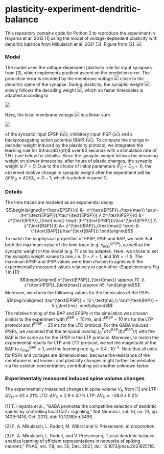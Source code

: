 # plasticity-experiment-dendritic-balance
This repository contains code for Python 3 to reproduce the experiment in Hayama et al. 2013 [1] using the model of voltage-dependent plasticity with dendritic balance from Mikulasch et al. 2021 [3]. Figure from [2].
![](https://pad.gwdg.de/uploads/c4ea241992182d482dec04a57.png)

### Model
The model uses the voltage-dependent plasticity rule for input synapses from [3], which implements gradient ascent on the prediction error. The prediction error is encoded by the membrane voltage <img src="https://render.githubusercontent.com/render/math?math=u(t)"> close to the dendritic spine of the synapse. During plasticity, the synaptic weight <img src="https://render.githubusercontent.com/render/math?math=F"> slowly follows the decoding weight <img src="https://render.githubusercontent.com/render/math?math=D">, which on faster timescales is adapted according to

<img src="https://render.githubusercontent.com/render/math?math=\frac{dD}{dt} = \eta_D z^{\text{BAP}}(t)\frac{u(t)}{F}."> 

Here, the local membrane voltage <img src="https://render.githubusercontent.com/render/math?math=u(t)"> is a linear sum

<img src="https://render.githubusercontent.com/render/math?math= F x^{\text{EPSP}}(t) + W z^{\text{IPSP}}(t) - D F z^{\text{BAP}}(t))"/>

of the synaptic input EPSP (<img src="https://render.githubusercontent.com/render/math?math=F x^{\text{EPSP}}"/>), inhibitory input IPSP (<img src="https://render.githubusercontent.com/render/math?math=W z^{\text{IPSP}}">) and a backpropagating action potential (BAP) (<img src="https://render.githubusercontent.com/render/math?math=DFz^{\text{BAP}}">). To compute the change in decoder weight induced by the plasticity protocol, we integrated the learning rule for $\frac{dD}{dt}$ over 80 seconds with a stimulation rate of 1 Hz (see below for details).
Since the synaptic weight follows the decoding weight on slower timescales, after hours of plastic changes, the synaptic weight is $F=D$. Due to the choice of initial parameters ($F_0 = D_0 = 1$), the observed relative change in synaptic weight after the experiment will be $\Delta F/F_0 = \Delta D/D_0 = D-1$, which is plotted in panel C.

### Details
The time traces are modeled as an exponential decay $$\begin{aligned}x^{\text{EPSP}}(t) &= x^{\text{EPSP}}_{\text{max}} \exp(-(t-t^{\text{EPSP}})/\tau^{\text{EPSP}}),\\
z^{\text{IPSP}}(t) &= z^{\text{IPSP}}_{\text{max}} \exp(-(t-t^{\text{IPSP}})/\tau^{\text{IPSP}}),\\ z^{\text{BAP}}(t) &= z^{\text{BAP}}_{\text{max}} \exp(-(t-t^{\text{BAP}})/\tau^{\text{BAP}}).\end{aligned}$$ To match the biophysical properties of EPSP, IPSP and BAP, we note that both the maximum value of the time trace (e.g. $x^{\text{EPSP}}_{\text{max}}$), as well as the synaptic weight in the model (e.g. $F$) can be adapted. Here, we chose to set the synaptic weight values to one, i.e. $D=F=1$, and $W = -1 $. The maximum EPSP and IPSP values were then chosen to agree with the experimentally measured values relatively to each other (Supplementary Fig 1 in [1]):
$$\begin{aligned}
x^{\text{EPSP}}_{\text{max}} \approx 70 ,\\
z^{\text{IPSP}}_{\text{max}} \approx 45.
\end{aligned}$$ Moreover, we chose the following values for the timescales of the PSPs
$$\begin{aligned}
\tau^{\text{EPSP}} = 10 \,\text{ms},\\
\tau^{\text{BAP}} = 5 \,\text{ms}.
\end{aligned}$$ The relative timing of the BAP and EPSPs in the simulation was chosen similar to the experiment with $t^{\text{BAP}} = 10\,\text{ms}$, and $t^{\text{EPSP}} = 10\,\text{ms}$ for the LTP protocol and  $t^{\text{EPSP}} = 25\,\text{ms}$ for the LTD protocol. For the GABA induced IPSPs, we assumed that the temporal overlap $\int_0^T dt\, z^{\text{BAP}}(t)z^{\text{IPSP}}(t)$ with the BAP is the same as for the EPSP in the LTP protocol.
Moreover, to match the experimental results for LTP and LTD protocol, we set the magnitude of the BAP to $z_{\text{max}}^{\text{BAP}} =1$, and the learning rate $\eta_D = 3.4\cdot 10^{-5}$. Note that all units for PSPs and voltages are dimensionless, because the resistance of the membrane is not known, and plasticity changes might further be mediated via the calcium concentration, contributing yet another unknown factor.

### Experimentally measured induced spine volume changes
The experimentally measured changes in spine volume $V_H$ from [1] are
LTP: $\Delta V_H \approx 63 \pm 21 \%$
LTD: $\Delta V_H \approx 2.9 \pm 3.7 \%$
LTP: $\Delta V_H \approx - 38.0 \pm 5.2 \%$

[1] T. Hayama et al., “GABA promotes the competitive selection of dendritic spines by controlling local Ca2+ signaling,” Nat Neurosci, vol. 16, no. 10, pp. 1409–1416, Oct. 2013, doi: 10.1038/nn.3496.

[2] F. A. Mikulasch, L. Rudelt, M. Wibral and V. Priesemann, *in preparation*.

[3] F. A. Mikulasch, L. Rudelt, and V. Priesemann, “Local dendritic balance enables learning of efficient representations in networks of spiking neurons,” PNAS, vol. 118, no. 50, Dec. 2021, doi: 10.1073/pnas.2021925118.
